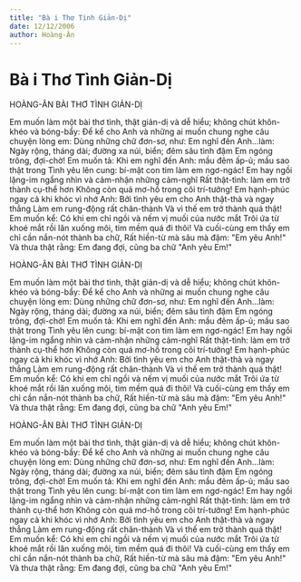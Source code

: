 ```yaml
---
title: "Bà i Thơ Tình Giản-Dị"
date: 12/12/2006
author: Hoàng-Ân
---
```


# Bà i Thơ Tình Giản-Dị

HOÀNG-ÂN
BÀI THƠ TÌNH GIẢN-DỊ

Em muốn làm một bài thơ tình, thật giản-dị và dễ hiểu; không chút khôn-khéo và bóng-bẩy:
         Để kể cho Anh và những ai muốn chung nghe câu chuyện lòng em:
Dùng những chữ đơn-sơ, như:
         Em nghĩ đến Anh...làm:
         Ngày rộng, tháng dài; đường xa núi, biển; đêm sâu tình đậm
         Em ngóng trông, đợi-chờ!
Em muốn tả:
         Khi em nghĩ đến Anh: mầu đêm ấp-ủ; mầu sao thật trong
         Tình yêu lên cung: bí-mật con tim làm em ngơ-ngác!
Em hay ngồi lặng-im ngẩng nhìn và cảm-nhận những cảm-nghĩ
         Rất thật-tình: làm em trở thành cụ-thể hơn 
         Không còn quá mơ-hồ trong cõi trí-tưởng!
Em hạnh-phúc ngay cả khi khóc vì nhớ Anh:
         Bởi tình yêu em cho Anh thật-thà và ngay thẳng
         Làm em rung-động rất chân-thành
         Và vì thế em trở thành quá thật!
Em muốn kể:
          Có khi em chỉ ngồi và nếm vị muối của nước mắt
          Trôi ứa từ khoé mắt rồi lăn xuống môi, tim mềm quá đi thôi!
Và cuối-cùng em thấy em chỉ cần nắn-nót thành ba chữ,
          Rất hiền-từ mà sâu mà đậm:
                    "Em yêu Anh!"
Và thưa thật rằng: Em đang đợi, cũng ba chữ
                    "Anh yêu Em!"

HOÀNG-ÂN
BÀI THƠ TÌNH GIẢN-DỊ

Em muốn làm một bài thơ tình, thật giản-dị và dễ hiểu; không chút khôn-khéo và bóng-bẩy:
         Để kể cho Anh và những ai muốn chung nghe câu chuyện lòng em:
Dùng những chữ đơn-sơ, như:
         Em nghĩ đến Anh...làm:
         Ngày rộng, tháng dài; đường xa núi, biển; đêm sâu tình đậm
         Em ngóng trông, đợi-chờ!
Em muốn tả:
         Khi em nghĩ đến Anh: mầu đêm ấp-ủ; mầu sao thật trong
         Tình yêu lên cung: bí-mật con tim làm em ngơ-ngác!
Em hay ngồi lặng-im ngẩng nhìn và cảm-nhận những cảm-nghĩ
         Rất thật-tình: làm em trở thành cụ-thể hơn 
         Không còn quá mơ-hồ trong cõi trí-tưởng!
Em hạnh-phúc ngay cả khi khóc vì nhớ Anh:
         Bởi tình yêu em cho Anh thật-thà và ngay thẳng
         Làm em rung-động rất chân-thành
         Và vì thế em trở thành quá thật!
Em muốn kể:
          Có khi em chỉ ngồi và nếm vị muối của nước mắt
          Trôi ứa từ khoé mắt rồi lăn xuống môi, tim mềm quá đi thôi!
Và cuối-cùng em thấy em chỉ cần nắn-nót thành ba chữ,
          Rất hiền-từ mà sâu mà đậm:
                    "Em yêu Anh!"
Và thưa thật rằng: Em đang đợi, cũng ba chữ
                    "Anh yêu Em!"

HOÀNG-ÂN
BÀI THƠ TÌNH GIẢN-DỊ

Em muốn làm một bài thơ tình, thật giản-dị và dễ hiểu; không chút khôn-khéo và bóng-bẩy:
         Để kể cho Anh và những ai muốn chung nghe câu chuyện lòng em:
Dùng những chữ đơn-sơ, như:
         Em nghĩ đến Anh...làm:
         Ngày rộng, tháng dài; đường xa núi, biển; đêm sâu tình đậm
         Em ngóng trông, đợi-chờ!
Em muốn tả:
         Khi em nghĩ đến Anh: mầu đêm ấp-ủ; mầu sao thật trong
         Tình yêu lên cung: bí-mật con tim làm em ngơ-ngác!
Em hay ngồi lặng-im ngẩng nhìn và cảm-nhận những cảm-nghĩ
         Rất thật-tình: làm em trở thành cụ-thể hơn 
         Không còn quá mơ-hồ trong cõi trí-tưởng!
Em hạnh-phúc ngay cả khi khóc vì nhớ Anh:
         Bởi tình yêu em cho Anh thật-thà và ngay thẳng
         Làm em rung-động rất chân-thành
         Và vì thế em trở thành quá thật!
Em muốn kể:
          Có khi em chỉ ngồi và nếm vị muối của nước mắt
          Trôi ứa từ khoé mắt rồi lăn xuống môi, tim mềm quá đi thôi!
Và cuối-cùng em thấy em chỉ cần nắn-nót thành ba chữ,
          Rất hiền-từ mà sâu mà đậm:
                    "Em yêu Anh!"
Và thưa thật rằng: Em đang đợi, cũng ba chữ
                    "Anh yêu Em!"
